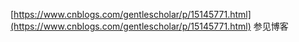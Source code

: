[https://www.cnblogs.com/gentlescholar/p/15145771.html](https://www.cnblogs.com/gentlescholar/p/15145771.html)
参见博客
